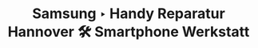 ---
title: Samsung ‣ Handy Reparatur Hannover 🛠️ Smartphone Werkstatt
description: 
heading: Samsung Galaxy Reparaturen
breadcrumb: Smartphone Reparaturen
name: Samsung
---
